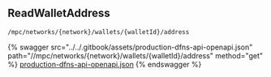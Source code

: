 
## ReadWalletAddress
`/mpc/networks/{network}/wallets/{walletId}/address`



{% swagger src="../../.gitbook/assets/production-dfns-api-openapi.json" path="//mpc/networks/{network}/wallets/{walletId}/address" method="get" %}
[production-dfns-api-openapi.json](../../.gitbook/assets/production-dfns-api-openapi.json)
{% endswagger %}
